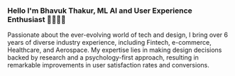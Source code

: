### Hello I'm Bhavuk Thakur, ML AI and User Experience Enthusiast 👨🏼‍💻🚀
Passionate about the ever-evolving world of tech and design, I bring over 6 years of diverse industry
experience, including Fintech, e-commerce, Healthcare, and Aerospace. My expertise lies in making
design decisions backed by research and a psychology-first approach, resulting in remarkable
improvements in user satisfaction rates and conversions.

<!--
**bhavukthakur25/bhavukthakur25** is a ✨ _special_ ✨ repository because its `README.md` (this file) appears on your GitHub profile.

Here are some ideas to get you started:

- 🔭 I’m currently working on ...
- 🌱 I’m currently learning ...
- 👯 I’m looking to collaborate on ...
- 🤔 I’m looking for help with ...
- 💬 Ask me about ...
- 📫 How to reach me: ...
- 😄 Pronouns: ...
- ⚡ Fun fact: ...
-->
